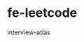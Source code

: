# fe-leetcode
interview-atlas




<!-- 查看题解的 -->
<!-- 459 -->

<!-- 260 位运算 -->

<!-- 96 不同的二叉树，感觉想不出来，需要背诵下 -->
<!-- 两数相除 -->
<!-- 环形链表2 -->



<!-- kmp 459 214 -->
